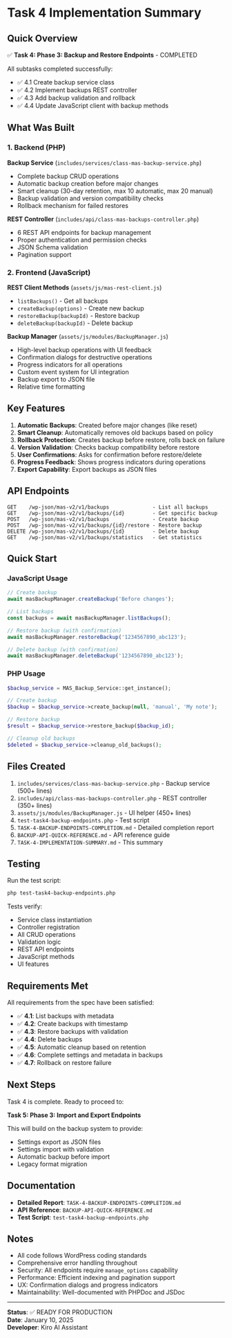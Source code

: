 # Task 4 Implementation Summary

## Quick Overview

✅ **Task 4: Phase 3: Backup and Restore Endpoints** - COMPLETED

All subtasks completed successfully:
- ✅ 4.1 Create backup service class
- ✅ 4.2 Implement backups REST controller  
- ✅ 4.3 Add backup validation and rollback
- ✅ 4.4 Update JavaScript client with backup methods

## What Was Built

### 1. Backend (PHP)

**Backup Service** (`includes/services/class-mas-backup-service.php`)
- Complete backup CRUD operations
- Automatic backup creation before major changes
- Smart cleanup (30-day retention, max 10 automatic, max 20 manual)
- Backup validation and version compatibility checks
- Rollback mechanism for failed restores

**REST Controller** (`includes/api/class-mas-backups-controller.php`)
- 6 REST API endpoints for backup management
- Proper authentication and permission checks
- JSON Schema validation
- Pagination support

### 2. Frontend (JavaScript)

**REST Client Methods** (`assets/js/mas-rest-client.js`)
- `listBackups()` - Get all backups
- `createBackup(options)` - Create new backup
- `restoreBackup(backupId)` - Restore backup
- `deleteBackup(backupId)` - Delete backup

**Backup Manager** (`assets/js/modules/BackupManager.js`)
- High-level backup operations with UI feedback
- Confirmation dialogs for destructive operations
- Progress indicators for all operations
- Custom event system for UI integration
- Backup export to JSON file
- Relative time formatting

## Key Features

1. **Automatic Backups**: Created before major changes (like reset)
2. **Smart Cleanup**: Automatically removes old backups based on policy
3. **Rollback Protection**: Creates backup before restore, rolls back on failure
4. **Version Validation**: Checks backup compatibility before restore
5. **User Confirmations**: Asks for confirmation before restore/delete
6. **Progress Feedback**: Shows progress indicators during operations
7. **Export Capability**: Export backups as JSON files

## API Endpoints

```
GET    /wp-json/mas-v2/v1/backups              - List all backups
GET    /wp-json/mas-v2/v1/backups/{id}         - Get specific backup
POST   /wp-json/mas-v2/v1/backups              - Create backup
POST   /wp-json/mas-v2/v1/backups/{id}/restore - Restore backup
DELETE /wp-json/mas-v2/v1/backups/{id}         - Delete backup
GET    /wp-json/mas-v2/v1/backups/statistics   - Get statistics
```

## Quick Start

### JavaScript Usage

```javascript
// Create backup
await masBackupManager.createBackup('Before changes');

// List backups
const backups = await masBackupManager.listBackups();

// Restore backup (with confirmation)
await masBackupManager.restoreBackup('1234567890_abc123');

// Delete backup (with confirmation)
await masBackupManager.deleteBackup('1234567890_abc123');
```

### PHP Usage

```php
$backup_service = MAS_Backup_Service::get_instance();

// Create backup
$backup = $backup_service->create_backup(null, 'manual', 'My note');

// Restore backup
$result = $backup_service->restore_backup($backup_id);

// Cleanup old backups
$deleted = $backup_service->cleanup_old_backups();
```

## Files Created

1. `includes/services/class-mas-backup-service.php` - Backup service (500+ lines)
2. `includes/api/class-mas-backups-controller.php` - REST controller (350+ lines)
3. `assets/js/modules/BackupManager.js` - UI helper (450+ lines)
4. `test-task4-backup-endpoints.php` - Test script
5. `TASK-4-BACKUP-ENDPOINTS-COMPLETION.md` - Detailed completion report
6. `BACKUP-API-QUICK-REFERENCE.md` - API reference guide
7. `TASK-4-IMPLEMENTATION-SUMMARY.md` - This summary

## Testing

Run the test script:
```bash
php test-task4-backup-endpoints.php
```

Tests verify:
- Service class instantiation
- Controller registration
- All CRUD operations
- Validation logic
- REST API endpoints
- JavaScript methods
- UI features

## Requirements Met

All requirements from the spec have been satisfied:

- ✅ **4.1**: List backups with metadata
- ✅ **4.2**: Create backups with timestamp
- ✅ **4.3**: Restore backups with validation
- ✅ **4.4**: Delete backups
- ✅ **4.5**: Automatic cleanup based on retention
- ✅ **4.6**: Complete settings and metadata in backups
- ✅ **4.7**: Rollback on restore failure

## Next Steps

Task 4 is complete. Ready to proceed to:

**Task 5: Phase 3: Import and Export Endpoints**

This will build on the backup system to provide:
- Settings export as JSON files
- Settings import with validation
- Automatic backup before import
- Legacy format migration

## Documentation

- **Detailed Report**: `TASK-4-BACKUP-ENDPOINTS-COMPLETION.md`
- **API Reference**: `BACKUP-API-QUICK-REFERENCE.md`
- **Test Script**: `test-task4-backup-endpoints.php`

## Notes

- All code follows WordPress coding standards
- Comprehensive error handling throughout
- Security: All endpoints require `manage_options` capability
- Performance: Efficient indexing and pagination support
- UX: Confirmation dialogs and progress indicators
- Maintainability: Well-documented with PHPDoc and JSDoc

---

**Status**: ✅ READY FOR PRODUCTION  
**Date**: January 10, 2025  
**Developer**: Kiro AI Assistant
